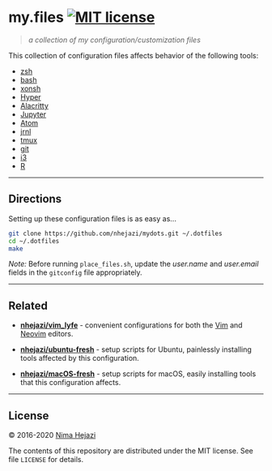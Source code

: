 # my.files [![MIT license](http://img.shields.io/badge/license-MIT-brightgreen.svg)](http://opensource.org/licenses/MIT)

> _a collection of my configuration/customization files_

This collection of configuration files affects behavior of the following tools:
* [zsh](http://zsh.sourceforge.net)
* [bash](https://www.gnu.org/software/bash/)
* [xonsh](https://xon.sh/)
* [Hyper](https://hyper.is/)
* [Alacritty](https://github.com/jwilm/alacritty)
* [Jupyter](http://jupyter.org/)
* [Atom](https://atom.io)
* [jrnl](http://jrnl.sh/index.html)
* [tmux](https://github.com/tmux/tmux/wiki)
* [git](https://git-scm.com/)
* [i3](https://i3wm.org)
* [R](https://www.r-project.org)

---

## Directions

Setting up these configuration files is as easy as...
```bash
git clone https://github.com/nhejazi/mydots.git ~/.dotfiles
cd ~/.dotfiles
make
```

_Note:_ Before running `place_files.sh`, update the _user.name_ and _user.email_
fields in the `gitconfig` file appropriately.

---

## Related

* __[nhejazi/vim_lyfe](https://github.com/nhejazi/vim_lyfe)__ - convenient
    configurations for both the [Vim](http://www.vim.org/index.php) and
    [Neovim](https://neovim.io) editors.

* __[nhejazi/ubuntu-fresh](https://github.com/nhejazi/ubuntu-fresh)__ - setup
    scripts for Ubuntu, painlessly installing tools affected by this
    configuration.

* __[nhejazi/macOS-fresh](https://github.com/nhejazi/macOS-fresh)__ - setup
    scripts for macOS, easily installing tools that this configuration affects.

---

## License

&copy; 2016-2020 [Nima Hejazi](https://nimahejazi.org)

The contents of this repository are distributed under the MIT license. See file
`LICENSE` for details.
